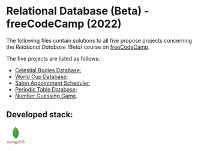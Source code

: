 # Relational Database (Beta) - freeCodeCamp (2022)

The following files contain solutions to all five propose projects concerning the *Relational Database (Beta)* course on [freeCodeCamp](https://www.freecodecamp.org/learn/relational-database).

The five projects are listed as follows:

- [Celestial Bodies Database](
https://www.freecodecamp.org/learn/relational-database/build-a-celestial-bodies-database-project/build-a-celestial-bodies-database
);
- [World Cup Database](
https://www.freecodecamp.org/learn/relational-database/build-a-world-cup-database-project/build-a-world-cup-database
);
- [Salon Appointment Scheduler](
https://www.freecodecamp.org/learn/relational-database/build-a-salon-appointment-scheduler-project/build-a-salon-appointment-scheduler
);
- [Periodic Table Database](
https://www.freecodecamp.org/learn/relational-database/build-a-periodic-table-database-project/build-a-periodic-table-database
);
- [Number Guessing Game](
https://www.freecodecamp.org/learn/relational-database/build-a-number-guessing-game-project/build-a-number-guessing-game
).

## Developed stack:

<a href="https://www.mongodb.com/"><img src="https://github.com/devicons/devicon/blob/master/icons/mongodb/mongodb-original-wordmark.svg" alt="MongoDB Logo" width="50px" height="50px"></a>&nbsp;&nbsp;
